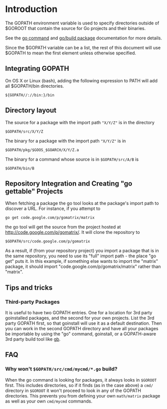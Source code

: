 # Introduction

The GOPATH environment variable is used to specify directories outside of $GOROOT that contain the source for Go projects and their binaries.

See the [go command](http://golang.org/cmd/go/#hdr-GOPATH_environment_variable) and [go/build package](http://golang.org/pkg/go/build/) documentation for more details.

Since the $GOPATH variable can be a list, the rest of this document will use $GOPATH to mean the first element unless otherwise specified.

## Integrating GOPATH

On OS X or Linux (bash), adding the following expression to PATH will add all $GOPATH/bin directories.
```
${GOPATH//://bin:}/bin
```

## Directory layout

The source for a package with the import path ` "X/Y/Z" ` is in the directory
```
$GOPATH/src/X/Y/Z
```

The binary for a package with the import path ` "X/Y/Z" ` is in
```
$GOPATH/pkg/$GOOS_$GOARCH/X/Y/Z.a
```

The binary for a command whose source is in ` $GOPATH/src/A/B ` is
```
$GOPATH/bin/B
```

## Repository Integration and Creating "go gettable" Projects
When fetching a package the go tool looks at the package's import path to discover a URL. For instance, if you attempt to
```
go get code.google.com/p/gomatrix/matrix
```
the go tool will get the source from the project hosted at http://code.google.com/p/gomatrix/. It will clone the repository to
```
$GOPATH/src/code.google.com/p/gomatrix
```

As a result, if (from your repository project) you import a package that is in the same repository, you need to use its "full" import path - the place "go get" puts it. In this example, if something else wants to import the "matrix" package, it should import "code.google.com/p/gomatrix/matrix" rather than "matrix".

## Tips and tricks

### Third-party Packages
It is useful to have two GOPATH entries. One for a location for 3rd party goinstalled packages, and the second for your own projects. List the 3rd party GOPATH first, so that goinstall will use it as a default destination. Then you can work in the second GOPATH directory and have all your packages be importable by using the "go" command, goinstall, or a GOPATH-aware 3rd party build tool like [gb](http://code.google.com/p/go-gb).

## FAQ
### Why won't ` $GOPATH/src/cmd/mycmd/*.go ` build?
When the go command is looking for packages, it always looks in ` $GOROOT ` first.  This includes directories, so if it finds (as in the case above) a ` cmd/ ` directory in ` $GOROOT ` it won't proceed to look in any of the GOPATH directories.  This prevents you from defining your own ` math/matrix ` package as well as your own ` cmd/mycmd ` commands.